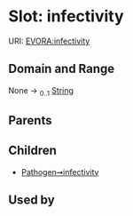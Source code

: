 
# Slot: infectivity



URI: [EVORA:infectivity](https://evora-project.eu/infectivity)


## Domain and Range

None &#8594;  <sub>0..1</sub> [String](types/String.md)

## Parents


## Children

 *  [Pathogen➞infectivity](Pathogen_infectivity.md)

## Used by

